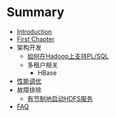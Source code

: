 # Summary

* [Introduction](README.md)
* [First Chapter](chapter1.md)
* 架构开发
   * [如何在Hadoop上支持PL/SQL](plhql.md)
   * 多租户相关
       * HBase
* [性能调优](perf_tune.md)
* 故障排除
   * [有节制地启动HDFS服务](throttle_hdfs_service_start.md)
* [FAQ](faq.md)

